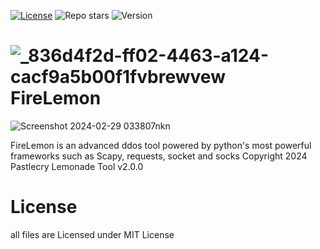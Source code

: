 [![License](https://img.shields.io/github/license/Pastlecry/FireLemon?style=for-the-badge&color=orange)](/LICENSE)
![Repo stars](https://img.shields.io/github/stars/Pastlecry/FireLemon?style=for-the-badge&color=orange)
![Version](https://img.shields.io/github/v/release/Pastlecry/FireLemon?logo=FireLemon&color=yellow)

# ![_836d4f2d-ff02-4463-a124-cacf9a5b00f1fvbrewvew](https://github.com/Pastlecry/FireLemon/assets/93829550/835fa1d1-012d-41d6-bcc5-415efc334a24)FireLemon 

![Screenshot 2024-02-29 033807nkn](https://github.com/Pastlecry/FireLemon/assets/93829550/f29e82fc-f747-4d46-b19d-256939186d22)

FireLemon is an advanced ddos tool powered by python's most powerful frameworks such as Scapy, requests, socket and socks
Copyright 2024 Pastlecry 
Lemonade Tool v2.0.0

# License
all files are Licensed under MIT License 
